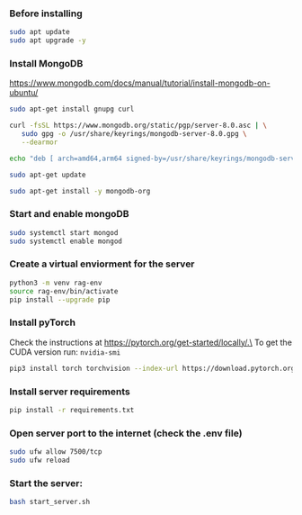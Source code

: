 ### Before installing
```bash
sudo apt update
sudo apt upgrade -y
```

### Install MongoDB
https://www.mongodb.com/docs/manual/tutorial/install-mongodb-on-ubuntu/
```bash
sudo apt-get install gnupg curl

curl -fsSL https://www.mongodb.org/static/pgp/server-8.0.asc | \
   sudo gpg -o /usr/share/keyrings/mongodb-server-8.0.gpg \
   --dearmor

echo "deb [ arch=amd64,arm64 signed-by=/usr/share/keyrings/mongodb-server-8.0.gpg ] https://repo.mongodb.org/apt/ubuntu noble/mongodb-org/8.0 multiverse" | sudo tee /etc/apt/sources.list.d/mongodb-org-8.0.list

sudo apt-get update

sudo apt-get install -y mongodb-org
```

### Start and enable mongoDB
```bash
sudo systemctl start mongod
sudo systemctl enable mongod
```


### Create a virtual enviorment for the server
```bash
python3 -m venv rag-env
source rag-env/bin/activate
pip install --upgrade pip
```

### Install pyTorch
Check the instructions at https://pytorch.org/get-started/locally/.\
To get the CUDA version run: `nvidia-smi`
```bash
pip3 install torch torchvision --index-url https://download.pytorch.org/whl/cu128
```

### Install server requirements
```bash
pip install -r requirements.txt
```

### Open server port to the internet (check the .env file)
```bash
sudo ufw allow 7500/tcp
sudo ufw reload
```

### Start the server:
```bash
bash start_server.sh
```